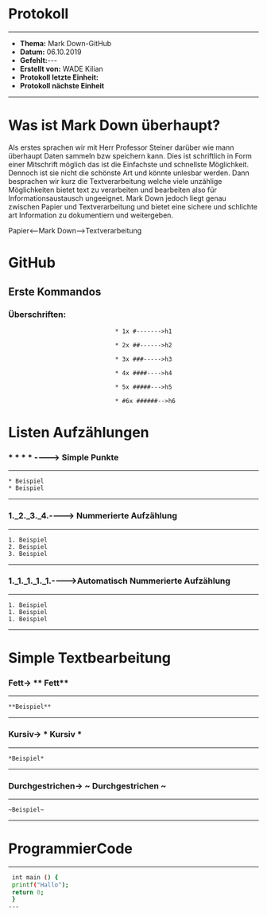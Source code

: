 # Protokoll
--------------------------------------------------------------------------------------------------------------------------
* **Thema:** Mark Down-GitHub
* **Datum:** 06.10.2019
* **Gefehlt:**---
* **Erstellt von:** WADE Kilian
* **Protokoll letzte Einheit:** 
* **Protokoll nächste Einheit**
-----------------------------------------------------------------------------------------------------------------------------





# Was ist Mark Down überhaupt?
Als erstes sprachen wir mit Herr Professor Steiner darüber wie mann überhaupt Daten sammeln bzw speichern kann. Dies ist schriftlich in Form einer Mitschrift möglich das ist die Einfachste und schnellste Möglichkeit. Dennoch ist sie nicht die schönste Art und könnte unlesbar werden. Dann besprachen wir kurz die Textverarbeitung welche viele unzählige Möglichkeiten bietet text zu verarbeiten und bearbeiten also für Informationsaustausch ungeeignet. Mark Down jedoch liegt genau zwischen Papier und Textverarbeitung und bietet eine sichere und schlichte art Information zu dokumentiern und weitergeben.

Papier<--Mark Down-->Textverarbeitung


# GitHub
## Erste Kommandos
### Überschriften:
                                   
                                  * 1x #------->h1
                                   
                                  * 2x ##------>h2
                                   
                                  * 3x ###----->h3
                                  
                                  * 4x ####---->h4
                                   
                                  * 5x #####--->h5
                                   
                                  * #6x ######-->h6

# Listen Aufzählungen
### * * * * ----> Simple Punkte 
---
    * Beispiel
    * Beispiel
---
### 1._2._3._4.----> Nummerierte Aufzählung
---
    1. Beispiel
    2. Beispiel
    3. Beispiel
---
### 1._1._1._1._1.---->Automatisch Nummerierte Aufzählung
---
    1. Beispiel
    1. Beispiel
    1. Beispiel
---
# Simple Textbearbeitung

### Fett-> ** Fett**
---
    **Beispiel**
---
### Kursiv-> * Kursiv *
---
    *Beispiel*
---
### Durchgestrichen-> ~ Durchgestrichen ~
---
    ~Beispiel~
---
# ProgrammierCode
 ---    
   ```bash
    int main () {
    printf("Hallo");
    return 0;
    }
 ---
